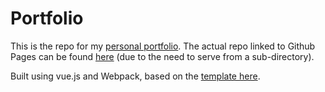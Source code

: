 # Portfolio

This is the repo for my [personal portfolio](https://tbtommyb.github.io). The actual repo linked to Github Pages can be found [here](https://github.com/tbtommyb/tbtommyb.github.io) (due to the need to serve from a sub-directory).

Built using vue.js and Webpack, based on the [template here](http://vuejs-templates.github.io/webpack/).
